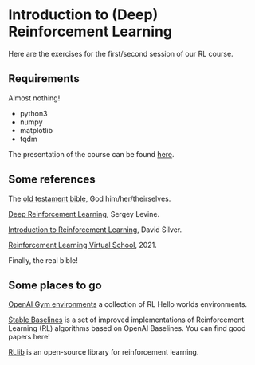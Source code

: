 # Introduction to (Deep) Reinforcement Learning
Here are the exercises for the first/second session of our RL course.

## Requirements

Almost nothing!

- python3
- numpy
- matplotlib
- tqdm

The presentation of the course can be found [here](https://docs.google.com/presentation/d/1_REcZjt23UiGeazb8a7_g39gUx-7P_riRnj-WMRWAzU/edit?usp=sharing).

## Some references
The [old testament bible](https://web.stanford.edu/class/psych209/Readings/SuttonBartoIPRLBook2ndEd.pdf), God him/her/theirselves.

[Deep Reinforcement Learning](http://rail.eecs.berkeley.edu/deeprlcourse/), Sergey Levine.

[Introduction to Reinforcement Learning](
https://deepmind.com/learning-resources/-introduction-reinforcement-learning-david-silver), David Silver.

[Reinforcement Learning Virtual School](https://rl-vs.github.io/rlvs2021/), 2021.

Finally, the real bible!

## Some places to go

[OpenAI Gym environments](https://gym.openai.com/envs/#classic_control) a collection of RL Hello worlds environments. 

[Stable Baselines](https://stable-baselines.readthedocs.io/en/master/index.html) is a set of improved implementations of Reinforcement Learning (RL) algorithms based on OpenAI Baselines. You can find good papers here!

[RLlib](https://docs.ray.io/en/master/tune/key-concepts.html) is an open-source library for reinforcement learning.
